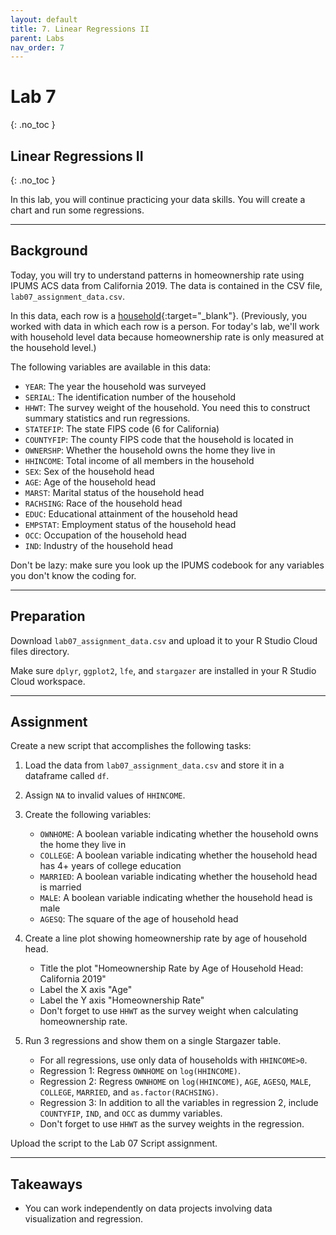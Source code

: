 ```yaml
---
layout: default
title: 7. Linear Regressions II
parent: Labs
nav_order: 7
---
```


# Lab 7
{: .no_toc }

## Linear Regressions II
{: .no_toc }

In this lab, you will continue practicing your data skills. You will create a chart and run some regressions.

---

## Background

Today, you will try to understand patterns in homeownership rate using IPUMS ACS data from California 2019.  The data is contained in the CSV file, `lab07_assignment_data.csv`.

In this data, each row is a [household](/CSUN-Econ-433/docs/glossary/household){:target="_blank"}. (Previously, you worked with data in which each row is a person. For today's lab, we'll work with household level data because homeownership rate is only measured at the household level.)

The following variables are available in this data:
- `YEAR`: The year the household was surveyed
- `SERIAL`: The identification number of the household
- `HHWT`: The survey weight of the household. You need this to construct summary statistics and run regressions.
- `STATEFIP`: The state FIPS code (6 for California)
- `COUNTYFIP`: The county FIPS code that the household is located in
- `OWNERSHP`: Whether the household owns the home they live in
- `HHINCOME`: Total income of all members in the household
- `SEX`: Sex of the household head
- `AGE`: Age of the household head
- `MARST`: Marital status of the household head
- `RACHSING`: Race of the household head
- `EDUC`: Educational attainment of the household head
- `EMPSTAT`: Employment status of the household head
- `OCC`: Occupation of the household head
- `IND`: Industry of the household head

Don't be lazy: make sure you look up the IPUMS codebook for any variables you don't know the coding for.

---

## Preparation

Download `lab07_assignment_data.csv` and upload it to your R Studio Cloud files directory.

Make sure `dplyr`, `ggplot2`, `lfe`, and `stargazer` are installed in your R Studio Cloud workspace.

---

## Assignment

Create a new script that accomplishes the following tasks:

1. Load the data from `lab07_assignment_data.csv` and store it in a dataframe called `df`.

2. Assign `NA` to invalid values of `HHINCOME`.

3. Create the following variables:
    - `OWNHOME`: A boolean variable indicating whether the household owns the home they live in
    - `COLLEGE`: A boolean variable indicating whether the household head has 4+ years of college education
    - `MARRIED`: A boolean variable indicating whether the household head is married
    - `MALE`: A boolean variable indicating whether the household head is male
    - `AGESQ`: The square of the age of household head

4. Create a line plot showing homeownership rate by age of household head.
    - Title the plot "Homeownership Rate by Age of Household Head: California 2019"
    - Label the X axis "Age"
    - Label the Y axis "Homeownership Rate"
    - Don't forget to use `HHWT` as the survey weight when calculating homeownership rate.

5. Run 3 regressions and show them on a single Stargazer table.
    - For all regressions, use only data of households with `HHINCOME>0`.
    - Regression 1: Regress `OWNHOME` on `log(HHINCOME)`.
    - Regression 2: Regress `OWNHOME` on `log(HHINCOME)`, `AGE`, `AGESQ`, `MALE`, `COLLEGE`, `MARRIED`, and `as.factor(RACHSING)`.
    - Regression 3: In addition to all the variables in regression 2, include `COUNTYFIP`, `IND`, and `OCC` as dummy variables.
    - Don't forget to use `HHWT` as the survey weights in the regression.
    
Upload the script to the Lab 07 Script assignment.

---

## Takeaways

- You can work independently on data projects involving data visualization and regression.




